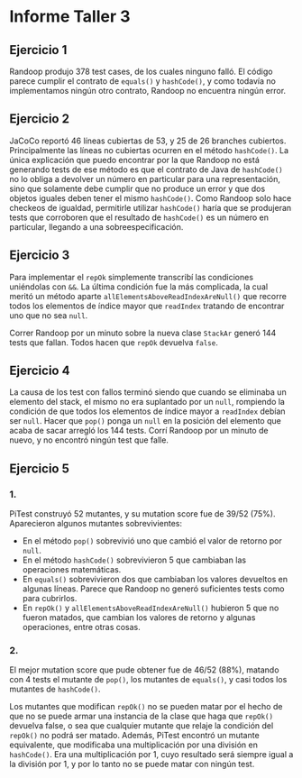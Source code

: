 # Informe Taller 3

## Ejercicio 1
Randoop produjo 378 test cases, de los cuales ninguno falló. El código parece cumplir el contrato de `equals()` y `hashCode()`, y como todavía no implementamos ningún otro contrato, Randoop no encuentra ningún error.

## Ejercicio 2
JaCoCo reportó 46 líneas cubiertas de 53, y 25 de 26 branches cubiertos. Principalmente las líneas no cubiertas ocurren en el método `hashCode()`. La única explicación que puedo encontrar por la que Randoop no está generando tests de ese método es que el contrato de Java de `hashCode()` no lo obliga a devolver un número en particular para una representación, sino que solamente
debe cumplir que no produce un error y que dos objetos iguales deben tener el mismo `hashCode()`. Como Randoop solo hace checkeos de igualdad, permitirle utilizar `hashCode()` haría que se produjeran tests que corroboren que el resultado de `hashCode()` es un número en particular, llegando a una sobreespecificación.

## Ejercicio 3

Para implementar el `repOk` simplemente transcribí las condiciones uniéndolas con `&&`. La última condición fue la más complicada, la cual meritó un método aparte `allElementsAboveReadIndexAreNull()` que recorre todos los elementos de índice mayor que `readIndex` tratando de encontrar uno que no sea `null`.

Correr Randoop por un minuto sobre la nueva clase `StackAr` generó 144 tests que fallan. Todos
hacen que `repOk` devuelva `false`.

## Ejercicio 4

La causa de los test con fallos terminó siendo que cuando se eliminaba un elemento del stack,
el mismo no era suplantado por un `null`, rompiendo la condición de que todos los elementos de índice mayor a `readIndex` debían ser `null`.
Hacer que `pop()` ponga un `null` en la posición del elemento que acaba de sacar arregló los 144 tests. Corrí Randoop por un minuto de nuevo, y no encontró ningún test que falle.


## Ejercicio 5
### 1.

PiTest construyó 52 mutantes, y su mutation score fue de 39/52 (75%). Aparecieron algunos mutantes sobrevivientes:

- En el método `pop()` sobrevivió uno que cambió el valor de retorno por `null`.
- En el método `hashCode()` sobrevivieron 5 que cambiaban las operaciones matemáticas.
- En `equals()` sobrevivieron dos que cambiaban los valores devueltos en algunas líneas. Parece que Randoop no generó suficientes tests como para cubrirlos.
- En `repOk()` y `allElementsAboveReadIndexAreNull()` hubieron 5 que no fueron matados, que cambian los valores de retorno y algunas operaciones, entre otras cosas.

### 2.
El mejor mutation score que pude obtener fue de 46/52 (88%), matando con 4 tests el mutante de `pop()`, los mutantes de `equals()`, y casi todos los mutantes de `hashCode()`.

Los mutantes que modifican `repOk()` no se pueden matar por el hecho de que no se puede armar
una instancia de la clase que haga que `repOk()` devuelva false, o sea que cualquier
mutante que relaje la condición del `repOk()` no podrá ser matado. Además, PiTest encontró
un mutante equivalente, que modificaba una multiplicación por una división
en `hashCode()`. Era una multiplicación por 1, cuyo resultado será siempre igual a la
división por 1, y por lo tanto no se puede matar con ningún test.
